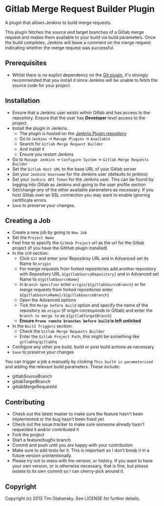 # Gitlab Merge Request Builder Plugin

A plugin that allows Jenkins to build merge requests.

This plugin fetches the source and target branches of a Gitlab merge request and makes them available
to your build via build parameters. Once the build completes, Jenkins will leave a comment on the merge
request indicating whether the merge request was successful.

## Prerequisites

* Whilst there is no explict dependency on the [Git plugin](https://wiki.jenkins-ci.org/display/JENKINS/Git+Plugin),
  it's strongly recommended that you install it since Jenkins will be unable to fetch the source code for your project.

## Installation

* Ensure that a Jenkins user exists within Gitlab and has access to the repository. Ensure that the user
  has **Developer** level access to the project.
* Install the plugin in Jenkins.
    * The plugin is hosted on the [Jenkins Plugin repository](https://wiki.jenkins-ci.org/display/JENKINS/Gitlab+Merge+Request+Builder+Plugin)
    * Go to ``Jenkins`` -> ``Manage Plugins`` -> ``Available``
    * Search for ``Gitlab Merge Request Builder``
    * And install it
    * Ensure you restart Jenkins
* Go to ``Manage Jenkins`` -> ``Configure System`` -> ``Gitlab Merge Requests Builder``
* Set the ``Gitlab Host URL`` to the base URL of your Gitlab server
* Set your ``Jenkins Username`` for the Jenkins user (defaults to jenkins)
* Set your ``Jenkins API Token`` for the Jenkins user. This can be found by logging into Gitlab as Jenkins
  and going to the user profile section
* Set/change any of the other available parameters as necessary. If you host Gitlab over an SSL connection
  you may want to enable ignoring certificate errors.
* ``Save`` to preserve your changes.

## Creating a Job

* Create a new job by going to ``New Job``
* Set the ``Project Name``
* Feel free to specify the ``GitHub Project`` url as the url for the Gitlab project (if you have the GitHub plugin installed)
* In the ``SCM`` section:
    * Click ``Git`` and enter your Repositroy URL and in Advanced set its Name to ``origin``
    * For merge requests from forked repositories add another repository with Repository URL ``${gitlabSourceRepository}`` and in Advanced set Name to ``${gitlabSourceName}``
    * In ``Branch Specifier`` enter ``origin/${gitlabSourceBranch}`` or for merge requests from forked repositories enter ``${gitlabSourceName}/${gitlabSourceBranch}``
    * Open the Advanced options
    * Tick the ``Merge before build`` option and specify the name of the repository as ``origin`` (if origin corresponds to Gitlab)
      and enter the ``Branch to merge to`` as ``${gitlabTargetBranch}``
    * **Ensure ``Prune remote branches before build`` is left unticked**
* In the ``Build Triggers`` section:
    * Check the ``Gitlab Merge Requests Builder``
    * Enter the ``Gitlab Project Path``, this might be something like ``gitlabhq/gitlabhq``
* Configure any other pre build, build or post build actions as necessary
* ``Save`` to preserve your changes

You can trigger a job a manually by clicking ``This build is parameterized`` and adding the relevant build parameters. These include:
* gitlabSourceBranch
* gitlabTargetBranch
* gitlabMergeRequestId

## Contributing

* Check out the latest master to make sure the feature hasn't been implemented or the bug hasn't been fixed yet
* Check out the issue tracker to make sure someone already hasn't requested it and/or contributed it
* Fork the project
* Start a feature/bugfix branch
* Commit and push until you are happy with your contribution
* Make sure to add tests for it. This is important so I don't break it in a future version unintentionally.
* Please try not to mess with the version, or history. If you want to have your own version, or is otherwise necessary, that is fine,
  but please isolate to its own commit so I can cherry-pick around it.

## Copyright

Copyright (c) 2013 Tim Olshansky. See LICENSE for further details.
